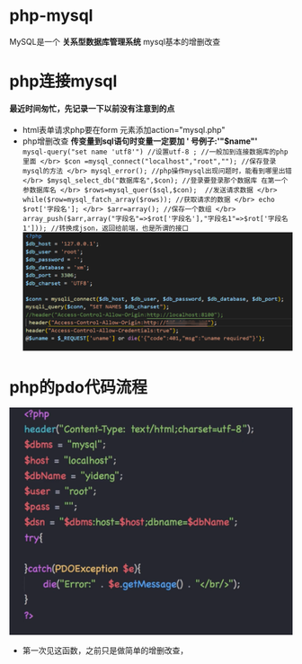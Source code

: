 # php-mysql
MySQL是一个 **关系型数据库管理系统**
mysql基本的增删改查
# php连接mysql
#### 最近时间匆忙，先记录一下以前没有注意到的点
* html表单请求php要在form 元素添加action="mysql.php"
* php增删改查 **传变量到sql语句时变量一定要加 ' 号例子:'"$name"'** </br>
`mysql-query("set name 'utf8'") //设置utf-8 ; //一般加到连接数据库的php里面 </br>
 $con =mysql_connect("localhost","root",""); //保存登录mysql的方法 </br>
 mysql_error(); //php操作mysql出现问题时，能看到哪里出错 </br>
 $mysql_select_db("数据库名",$con); //登录要登录那个数据库 在第一个参数据库名 </br>
 $rows=mysql_quer($sql,$con);  //发送请求数据 </br>
 while($row=mysql_fatch_array($rows)); //获取请求的数据 </br>
 echo $rot['字段名']; </br>
 $arr=array(); //保存一个数组 </br>
 array_push($arr,array("字段名"=>$rot['字段名'],"字段名1"=>$rot['字段名1'])); //转换成json，返回给前端，也是所谓的接口` </br>
![image](https://github.com/qzxuwenlong/php-mysql/blob/master/img/2bda0ee4ed6de97a49632e186b25b6f.png)
# php的pdo代码流程
![image](https://github.com/qzxuwenlong/php-mysql/blob/master/img/1562012658(1).png)
* 第一次见这函数，之前只是做简单的增删改查，
